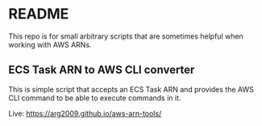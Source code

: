 # README

This repo is for small arbitrary scripts that are sometimes helpful when working with AWS ARNs.

## ECS Task ARN to AWS CLI converter

This is simple script that accepts an ECS Task ARN and provides the AWS CLI command to be able to execute commands in it.

Live: https://arg2009.github.io/aws-arn-tools/
